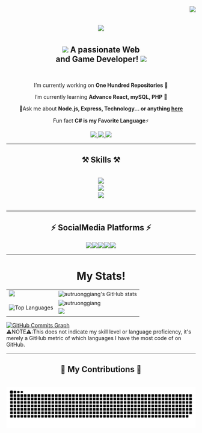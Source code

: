 <img align="right" src="https://visitor-badge.laobi.icu/badge?page_id=izanamiiDevv.izanamiiDevv"/>

<h1 align="center">
    <img src="https://readme-typing-svg.herokuapp.com/?font=Righteous&size=35&center=true&vCenter=true&width=500&height=70&duration=4000&lines=Hi+There!;+I'm+Izanami!;+Im+From+Phillipines;"/>
</h1>

<h2 align="center">
<img src="https://emojis.slackmojis.com/emojis/images/1588315024/8823/hyperkitty.gif?1588315024" width="30" /> A passionate Web <br/> and Game Developer! <img src="https://emojis.slackmojis.com/emojis/images/1621024394/39092/cat-roll.gif?1621024394" width="28" />
</h2>

<br/>

<div align="center">

  I’m currently working on **One Hundred Repositories** 🔭
  
  I’m currently learning **Advance React, mySQL, PHP** 🌱

 💬Ask me about **Node.js, Express, Technology... or anything [here](https://github.com/IzanamiiDevv)**

 Fun fact **C# is my Favorite Language**⚡

 </div>
 
<div align="center"> 
  <a href="mailto:rafaeloli596@gmail.com">
    <img src="https://img.shields.io/badge/Gmail-333333?style=for-the-badge&logo=gmail&logoColor=red" />
  </a>
  <a href="https://linkedin.com/in/pedro-sales-muniz" target="_blank">
    <img src="https://img.shields.io/badge/LinkedIn-0077B5?style=for-the-badge&logo=linkedin&logoColor=white" target="_blank" />
  </a>
  <a href="https://izanamiidevv.vercel.app/" target="_blank">
     <img src="https://img.shields.io/badge/Portfolio-FF5722?style=for-the-badge&logo=todoist&logoColor=white" target="_blank" /> <!-- sqlite, safari, google-chrome are other good icon options -->
  </a>
</div>

 <hr/>
 
<h2 align="center">⚒️ Skills ⚒️</h2>
<br/>
<div align="center">
    <img src="https://skillicons.dev/icons?i=html,css,javascript,typescript,cs,python,php,haskell,java" /><br>
    <img src="https://skillicons.dev/icons?i=nodejs,express,react,vite,dotnet,mysql,wasm,npm" /><br>
    <img src="https://skillicons.dev/icons?i=github,vercel,git,vscode,stackoverflow,unity,discord" />
</div>

<br/>
<hr/>
<h2 align="center">⚡ SocialMedia Platforms ⚡</h2>

<div align="center">
    <img src="https://img.shields.io/badge/Facebook-1877F2?style=for-the-badge&logo=facebook&logoColor=white" target="_blank" /><img src="https://img.shields.io/badge/Instagram-E4405F?style=for-the-badge&logo=instagram&logoColor=white" target="_blank" /><img src="https://img.shields.io/badge/Codepen-000000?style=for-the-badge&logo=codepen&logoColor=white" target="_blank" /><img src="https://img.shields.io/badge/Codewars-B1361E?style=for-the-badge&logo=Codewars&logoColor=white" target="_blank" /><img src="https://img.shields.io/badge/GitHub-100000?style=for-the-badge&logo=github&logoColor=white" target="_blank" />
</div>

<hr/>

 
<h1 align="center">My Stats!</h1>
<table>
    <tr>
        <td>
        <img src="https://github-readme-streak-stats.herokuapp.com/?user=izanamiiDevv&stroke=ffffff&background=1c1917&ring=0891b2&fire=0891b2&currStreakNum=ffffff&currStreakLabel=0891b2&sideNums=ffffff&sideLabels=ffffff&dates=ffffff&hide_border=true" />
        </td>
        <td> 
        <img src="https://github-readme-stats.vercel.app/api?username=izanamiiDevv&show_icons=true&hide=&count_private=true&title_color=0891b2&text_color=ffffff&icon_color=0891b2&bg_color=1c1917&hide_border=true&show_icons=true" alt="autruonggiang's GitHub stats" /> 
        </td>
    </tr>
    <tr>
        <td rowspan="2">
        <img src="https://github-readme-stats.vercel.app/api/top-langs/?username=izanamiiDevv&langs_count=10&title_color=0891b2&text_color=ffffff&icon_color=0891b2&bg_color=1c1917&hide_border=true&locale=en&custom_title=Top%20%Languages" alt="Top Languages" /> 
        </td>
        <td>
        <img src="https://github-profile-trophy.vercel.app/?username=izanamiiDevv&theme=onestar&row=3&column=4" alt="autruonggiang" /> 
        </td>
    </tr>
    <tr>
        <td>
        <img src="https://github.r2v.ch/codewars?user=izanamiii&name=true&top_languages=true&stroke=%23b362ff&theme=purple_dark">
        </td>
    </tr>
</table>
  
<a href="http://www.github.com/autruonggiang"> 
   <img src="https://github-readme-activity-graph.vercel.app/graph?username=izanamiiDevv&bg_color=1c1917&color=ffffff&line=0891b2&point=ffffff&area_color=1c1917&area=true&hide_border=true&custom_title=GitHub%20Commits%20Graph" alt="GitHub Commits Graph" /> 
</a>

<br>
⚠️NOTE⚠️:This does not indicate my skill level or language proficiency, it's merely a GitHub metric of which languages I have the most code of on GitHub.
<hr>

 <div align="center">
  <h2>🐍 My Contributions 🐍</h2>
  <br>
  <img alt="snake eating my contributions" src="https://raw.githubusercontent.com/salesp07/salesp07/output/github-contribution-grid-snake.svg" />
  
  <br/>
</div>
